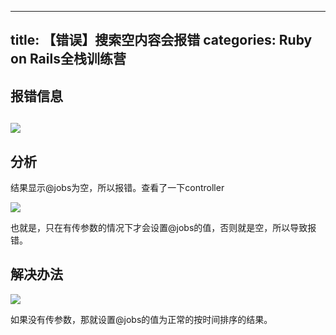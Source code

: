 
---
title: 【错误】搜索空内容会报错
categories: Ruby on Rails全栈训练营
---

## 报错信息

## ![][image-1]

## 分析

结果显示@jobs为空，所以报错。查看了一下controller

![][image-2]

也就是，只在有传参数的情况下才会设置@jobs的值，否则就是空，所以导致报错。



## 解决办法

![][image-3]

如果没有传参数，那就设置@jobs的值为正常的按时间排序的结果。


[image-1]:	http://oggx6lf7f.bkt.clouddn.com/rn2n2.png
[image-2]:	http://oggx6lf7f.bkt.clouddn.com/0mag2.png
[image-3]:	http://oggx6lf7f.bkt.clouddn.com/mjhc9.png